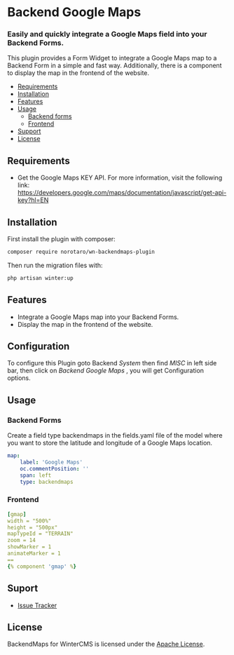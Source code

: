 # Backend Google Maps

### Easily and quickly integrate a Google Maps field into your Backend Forms.

This plugin provides a Form Widget to integrate a Google Maps map to a Backend Form in a simple and fast way. Additionally, there is a component to display the map in the frontend of the website.

- [Requirements](#requirements)
- [Installation](#installation)
- [Features](#features)
- [Usage](#usage)
    - [Backend forms](#backend-forms)
    - [Frontend](#frontend)
- [Support](#support)
- [License](#license)

## Requirements
* Get the Google Maps KEY API. For more information, visit the following link: https://developers.google.com/maps/documentation/javascript/get-api-key?hl=EN

## Installation
First install the plugin with composer:
```sh
composer require norotaro/wn-backendmaps-plugin
```

Then run the migration files with:

```sh
php artisan winter:up
```

## Features
* Integrate a Google Maps map into your Backend Forms.
* Display the map in the frontend of the website.

## Configuration
To configure this Plugin goto Backend *System* then find *MISC* in left side bar, then click on *Backend Google Maps* , you will get Configuration options.

## Usage

### Backend Forms
Create a field type backendmaps in the fields.yaml file of the model where you want to store the latitude and longitude of a Google Maps location.

```yaml
map:
    label: 'Google Maps'
    oc.commentPosition: ''
    span: left
    type: backendmaps
```

### Frontend
```yaml
[gmap]
width = "500%"
height = "500px"
mapTypeId = "TERRAIN"
zoom = 14
showMarker = 1
animateMarker = 1
==
{% component 'gmap' %}
```

## Suport

- [Issue Tracker](https://github.com/norotaro/wn-backendmaps-plugin/issues/)

## License

BackendMaps for WinterCMS is licensed under the [Apache License](LICENSE).